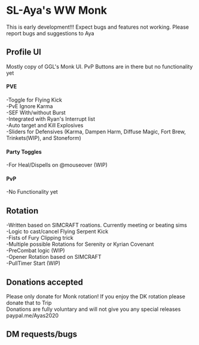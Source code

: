 # SL-Aya's WW Monk

This is early development!!! Expect bugs and features not working. Please report bugs and suggestions to Aya

## **Profile UI**
Mostly copy of GGL's Monk UI. PvP Buttons are in there but no functionality yet

####  **PVE**
 -Toggle for Flying Kick\
 -PvE Ignore Karma\
 -SEF With/without Burst\
 -Integrated with Ryan's Interrupt list\
 -Auto target and Kill Explosives\
 -Sliders for Defensives (Karma, Dampen Harm, Diffuse Magic, Fort Brew, Trinkets(WIP), and Stoneform)
  
####  **Party Toggles**
  -For Heal/Dispells  on @mouseover (WIP)
  
####  **PvP**
  -No Functionality yet
  
## **Rotation**
-Written based on SIMCRAFT roations. Currently meeting or beating sims\
-Logic to cast/cancel Flying Serpent Kick\
-Fists of Fury Clipping trick\
-Multiple possible Rotations for Serenity or Kyrian Covenant\
-PreCombat logic (WIP)\
-Opener Rotation based on SIMCRAFT\
-PullTimer Start (WIP)

## **Donations accepted**
Please only donate for Monk rotation! If you enjoy the DK rotation please donate that to Trip\
Donations are fully voluntary and will not give you any special releases\
paypal.me/Ayas2020

## DM requests/bugs

